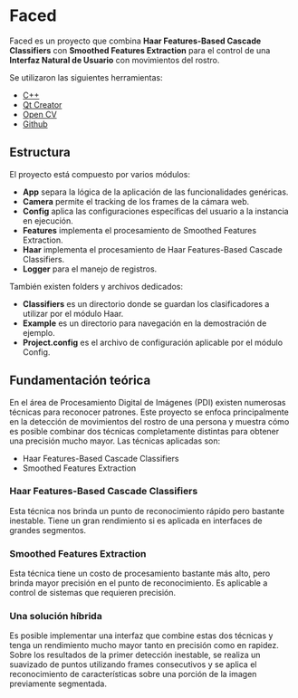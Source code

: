 # Faced

Faced es un proyecto que combina <b>Haar Features-Based Cascade Classifiers</b> con <b>Smoothed Features Extraction</b> para el control de una <b>Interfaz Natural de Usuario</b> con movimientos del rostro.

Se utilizaron las siguientes herramientas:

* [C++](https://es.wikipedia.org/wiki/C%2B%2B)
* [Qt Creator](https://www.qt.io/ide/)
* [Open CV](http://opencv.org/)
* [Github](https://github.com/)

## Estructura

El proyecto está compuesto por varios módulos:

* <b>App</b> separa la lógica de la aplicación de las funcionalidades genéricas.
* <b>Camera</b> permite el tracking de los frames de la cámara web.
* <b>Config</b> aplica las configuraciones específicas del usuario a la instancia en ejecución.
* <b>Features</b> implementa el procesamiento de Smoothed Features Extraction.
* <b>Haar</b> implementa el procesamiento de Haar Features-Based Cascade Classifiers.
* <b>Logger</b> para el manejo de registros.

También existen folders y archivos dedicados:

* <b>Classifiers</b> es un directorio donde se guardan los clasificadores a utilizar por el módulo Haar.
* <b>Example</b> es un directorio para navegación en la demostración de ejemplo.
* <b>Project.config</b> es el archivo de configuración aplicable por el módulo Config.

## Fundamentación teórica

En el área de Procesamiento Digital de Imágenes (PDI) existen numerosas técnicas para reconocer patrones. Este proyecto se enfoca principalmente en la detección de movimientos del rostro de una persona y muestra cómo es posible combinar dos técnicas completamente distintas para obtener una precisión mucho mayor. Las técnicas aplicadas son:

* Haar Features-Based Cascade Classifiers
* Smoothed Features Extraction

### Haar Features-Based Cascade Classifiers

Esta técnica nos brinda un punto de reconocimiento rápido pero bastante inestable. Tiene un gran rendimiento si es aplicada en interfaces de grandes segmentos.

### Smoothed Features Extraction

Esta técnica tiene un costo de procesamiento bastante más alto, pero brinda mayor precisión en el punto de reconocimiento. Es aplicable a control de sistemas que requieren precisión.

### Una solución híbrida

Es posible implementar una interfaz que combine estas dos técnicas y tenga un rendimiento mucho mayor tanto en precisión como en rapidez. Sobre los resultados de la primer detección inestable, se realiza un suavizado de puntos utilizando frames consecutivos y se aplica el reconocimiento de características sobre una porción de la imagen previamente segmentada.


